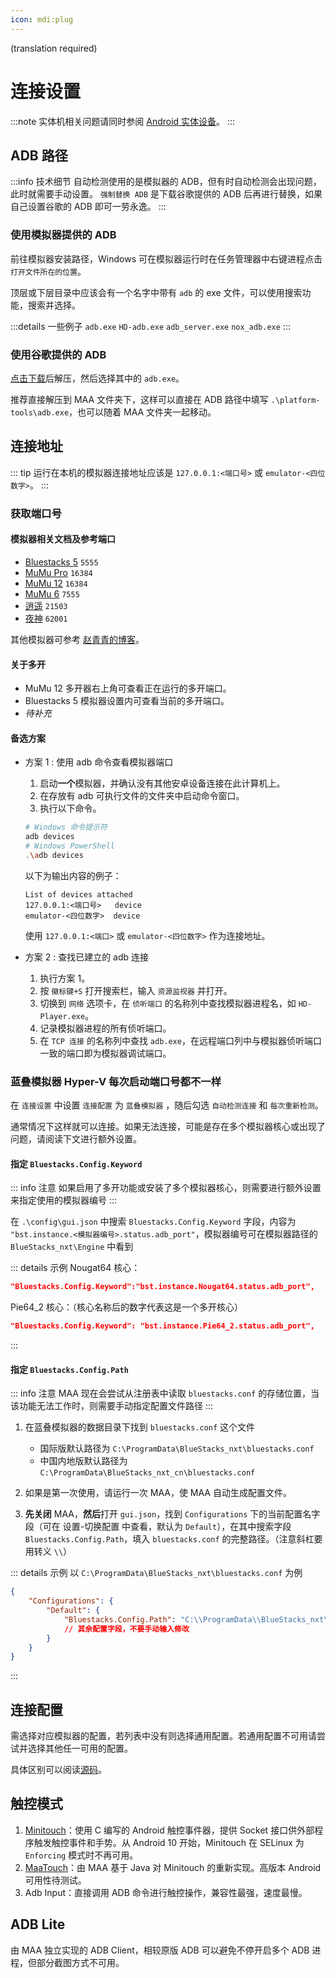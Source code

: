 ```yaml
---
icon: mdi:plug
---
```


(translation required)

# 连接设置

:::note
实体机相关问题请同时参阅 [Android 实体设备](./devices/android.md)。
:::

## ADB 路径

:::info 技术细节
自动检测使用的是模拟器的 ADB，但有时自动检测会出现问题，此时就需要手动设置。
`强制替换 ADB` 是下载谷歌提供的 ADB 后再进行替换，如果自己设置谷歌的 ADB 即可一劳永逸。
:::

### 使用模拟器提供的 ADB

前往模拟器安装路径，Windows 可在模拟器运行时在任务管理器中右键进程点击 `打开文件所在的位置`。

顶层或下层目录中应该会有一个名字中带有 `adb` 的 exe 文件，可以使用搜索功能，搜索并选择。

:::details 一些例子
`adb.exe` `HD-adb.exe` `adb_server.exe` `nox_adb.exe`
:::

### 使用谷歌提供的 ADB

[点击下载](https://dl.google.com/android/repository/platform-tools-latest-windows.zip)后解压，然后选择其中的 `adb.exe`。

推荐直接解压到 MAA 文件夹下，这样可以直接在 ADB 路径中填写 `.\platform-tools\adb.exe`，也可以随着 MAA 文件夹一起移动。

## 连接地址

::: tip
运行在本机的模拟器连接地址应该是 `127.0.0.1:<端口号>` 或 `emulator-<四位数字>`。
:::

### 获取端口号

#### 模拟器相关文档及参考端口

- [Bluestacks 5](https://support.bluestacks.com/hc/zh-tw/articles/360061342631-%E5%A6%82%E4%BD%95%E5%B0%87%E6%82%A8%E7%9A%84%E6%87%89%E7%94%A8%E5%BE%9EBlueStacks-4%E8%BD%89%E7%A7%BB%E5%88%B0BlueStacks-5#%E2%80%9C2%E2%80%9D) `5555`
- [MuMu Pro](https://mumu.163.com/mac/function/20240126/40028_1134600.html) `16384`
- [MuMu 12](https://mumu.163.com/help/20230214/35047_1073151.html) `16384`
- [MuMu 6](https://mumu.163.com/help/20210531/35047_951108.html) `7555`
- [逍遥](https://bbs.xyaz.cn/forum.php?mod=viewthread&tid=365537) `21503`
- [夜神](https://support.yeshen.com/zh-CN/qt/ml) `62001`

其他模拟器可参考 [赵青青的博客](https://www.cnblogs.com/zhaoqingqing/p/15238464.html)。

#### 关于多开

- MuMu 12 多开器右上角可查看正在运行的多开端口。
- Bluestacks 5 模拟器设置内可查看当前的多开端口。
- *待补充*

#### 备选方案

- 方案 1 : 使用 adb 命令查看模拟器端口

  1. 启动**一个**模拟器，并确认没有其他安卓设备连接在此计算机上。
  2. 在存放有 adb 可执行文件的文件夹中启动命令窗口。
  3. 执行以下命令。

  ```sh
  # Windows 命令提示符
  adb devices
  # Windows PowerShell
  .\adb devices
  ```

  以下为输出内容的例子：

  ```text
  List of devices attached
  127.0.0.1:<端口号>   device
  emulator-<四位数字>  device
  ```

  使用 `127.0.0.1:<端口>` 或 `emulator-<四位数字>` 作为连接地址。

- 方案 2 : 查找已建立的 adb 连接

  1. 执行方案 1。
  2. 按 `徽标键+S` 打开搜索栏，输入 `资源监视器` 并打开。
  3. 切换到 `网络` 选项卡，在 `侦听端口` 的名称列中查找模拟器进程名，如 `HD-Player.exe`。
  4. 记录模拟器进程的所有侦听端口。
  5. 在 `TCP 连接` 的名称列中查找 `adb.exe`，在远程端口列中与模拟器侦听端口一致的端口即为模拟器调试端口。

### 蓝叠模拟器 Hyper-V 每次启动端口号都不一样

在 `连接设置` 中设置 `连接配置` 为 `蓝叠模拟器` ，随后勾选 `自动检测连接` 和 `每次重新检测`。

通常情况下这样就可以连接。如果无法连接，可能是存在多个模拟器核心或出现了问题，请阅读下文进行额外设置。

#### 指定 `Bluestacks.Config.Keyword`

::: info 注意
如果启用了多开功能或安装了多个模拟器核心，则需要进行额外设置来指定使用的模拟器编号
:::

在 `.\config\gui.json` 中搜索 `Bluestacks.Config.Keyword` 字段，内容为 `"bst.instance.<模拟器编号>.status.adb_port"`，模拟器编号可在模拟器路径的 `BlueStacks_nxt\Engine` 中看到

::: details 示例
Nougat64 核心：

```json
"Bluestacks.Config.Keyword":"bst.instance.Nougat64.status.adb_port",
```

Pie64_2 核心：（核心名称后的数字代表这是一个多开核心）

```json
"Bluestacks.Config.Keyword": "bst.instance.Pie64_2.status.adb_port",
```

:::

#### 指定 `Bluestacks.Config.Path`

::: info 注意
MAA 现在会尝试从注册表中读取 `bluestacks.conf` 的存储位置，当该功能无法工作时，则需要手动指定配置文件路径
:::

1. 在蓝叠模拟器的数据目录下找到 `bluestacks.conf` 这个文件

    - 国际版默认路径为 `C:\ProgramData\BlueStacks_nxt\bluestacks.conf`
    - 中国内地版默认路径为 `C:\ProgramData\BlueStacks_nxt_cn\bluestacks.conf`

2. 如果是第一次使用，请运行一次 MAA，使 MAA 自动生成配置文件。

3. **先关闭** MAA，**然后**打开 `gui.json`，找到 `Configurations` 下的当前配置名字段（可在 设置-切换配置 中查看，默认为 `Default`），在其中搜索字段 `Bluestacks.Config.Path`，填入 `bluestacks.conf` 的完整路径。（注意斜杠要用转义 `\\`）

::: details 示例
以 `C:\ProgramData\BlueStacks_nxt\bluestacks.conf` 为例

```json
{
    "Configurations": {
        "Default": {
            "Bluestacks.Config.Path": "C:\\ProgramData\\BlueStacks_nxt\\bluestacks.conf"
            // 其余配置字段，不要手动输入修改
        }
    }
}
```

:::

## 连接配置

需选择对应模拟器的配置，若列表中没有则选择通用配置。若通用配置不可用请尝试并选择其他任一可用的配置。

具体区别可以阅读[源码](https://github.com/MaaAssistantArknights/MaaAssistantArknights/blob/dev/resource/config.json#L68)。

## 触控模式

1. [Minitouch](https://github.com/DeviceFarmer/minitouch)：使用 C 编写的 Android 触控事件器，提供 Socket 接口供外部程序触发触控事件和手势。从 Android 10 开始，Minitouch 在 SELinux 为 `Enforcing` 模式时不再可用。
2. [MaaTouch](https://github.com/MaaAssistantArknights/MaaTouch)：由 MAA 基于 Java 对 Minitouch 的重新实现。高版本 Android 可用性待测试。
3. Adb Input：直接调用 ADB 命令进行触控操作，兼容性最强，速度最慢。

## ADB Lite

由 MAA 独立实现的 ADB Client，相较原版 ADB 可以避免不停开启多个 ADB 进程，但部分截图方式不可用。

